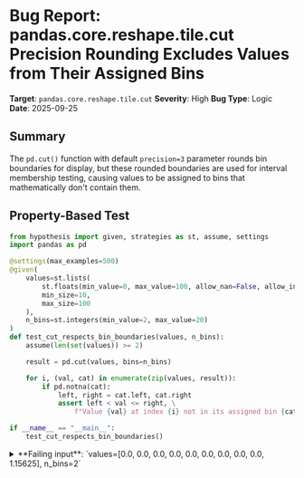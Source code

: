 # Bug Report: pandas.core.reshape.tile.cut Precision Rounding Excludes Values from Their Assigned Bins

**Target**: `pandas.core.reshape.tile.cut`
**Severity**: High
**Bug Type**: Logic
**Date**: 2025-09-25

## Summary

The `pd.cut()` function with default `precision=3` parameter rounds bin boundaries for display, but these rounded boundaries are used for interval membership testing, causing values to be assigned to bins that mathematically don't contain them.

## Property-Based Test

```python
from hypothesis import given, strategies as st, assume, settings
import pandas as pd

@settings(max_examples=500)
@given(
    values=st.lists(
        st.floats(min_value=0, max_value=100, allow_nan=False, allow_infinity=False),
        min_size=10,
        max_size=100
    ),
    n_bins=st.integers(min_value=2, max_value=20)
)
def test_cut_respects_bin_boundaries(values, n_bins):
    assume(len(set(values)) >= 2)

    result = pd.cut(values, bins=n_bins)

    for i, (val, cat) in enumerate(zip(values, result)):
        if pd.notna(cat):
            left, right = cat.left, cat.right
            assert left < val <= right, \
                f"Value {val} at index {i} not in its assigned bin {cat}"

if __name__ == "__main__":
    test_cut_respects_bin_boundaries()
```

<details>

<summary>
**Failing input**: `values=[0.0, 0.0, 0.0, 0.0, 0.0, 0.0, 0.0, 0.0, 0.0, 1.15625], n_bins=2`
</summary>
```
Traceback (most recent call last):
  File "/home/npc/pbt/agentic-pbt/worker_/36/hypo.py", line 25, in <module>
    test_cut_respects_bin_boundaries()
    ~~~~~~~~~~~~~~~~~~~~~~~~~~~~~~~~^^
  File "/home/npc/pbt/agentic-pbt/worker_/36/hypo.py", line 5, in test_cut_respects_bin_boundaries
    @given(

  File "/home/npc/miniconda/lib/python3.13/site-packages/hypothesis/core.py", line 2124, in wrapped_test
    raise the_error_hypothesis_found
  File "/home/npc/pbt/agentic-pbt/worker_/36/hypo.py", line 21, in test_cut_respects_bin_boundaries
    assert left < val <= right, \
           ^^^^^^^^^^^^^^^^^^^
AssertionError: Value 1.15625 at index 9 not in its assigned bin (0.578, 1.156]
Falsifying example: test_cut_respects_bin_boundaries(
    values=[0.0, 0.0, 0.0, 0.0, 0.0, 0.0, 0.0, 0.0, 0.0, 1.15625],
    n_bins=2,  # or any other generated value
)
Explanation:
    These lines were always and only run by failing examples:
        /home/npc/pbt/agentic-pbt/worker_/36/hypo.py:22
```
</details>

## Reproducing the Bug

```python
import pandas as pd

values = [0.0, 0.0, 0.0, 0.0, 0.0, 0.0, 0.0, 0.0, 0.0, 1.15625]
result = pd.cut(values, bins=2, precision=3)

val = 1.15625
cat = result[9]

print(f"Value: {val}")
print(f"Assigned interval: {cat}")
print(f"Value in interval? {val in cat}")
print()
print("Details:")
print(f"  Interval left boundary: {cat.left}")
print(f"  Interval right boundary: {cat.right}")
print(f"  Is value > right boundary? {val > cat.right}")
```

<details>

<summary>
Value assigned to interval that doesn't contain it
</summary>
```
Value: 1.15625
Assigned interval: (0.578, 1.156]
Value in interval? False

Details:
  Interval left boundary: 0.578
  Interval right boundary: 1.156
  Is value > right boundary? True
```
</details>

## Why This Is A Bug

This bug violates the fundamental contract of the `cut()` function: values should be contained within their assigned bins. The documentation states that `cut()` "Bin values into discrete intervals" and that the function segments data into bins based on specified boundaries.

The bug occurs due to the interaction between the range extension and precision rounding:

1. When `bins` is an integer, pandas extends the range by 0.1% on the left side to ensure all values fit (line 406 in tile.py)
2. For the input `[0.0, ..., 1.15625]`, the bins are calculated as `[-0.00115625, 0.57754688, 1.15625]`
3. The `precision=3` parameter then rounds these boundaries for the IntervalIndex creation
4. The maximum boundary 1.15625 gets rounded to 1.156 (3 decimal places)
5. The value 1.15625 is assigned to interval `(0.578, 1.156]` even though 1.15625 > 1.156

This contradicts the mathematical definition of interval membership. The `in` operator for intervals correctly returns `False` for `1.15625 in Interval(0.578, 1.156]`, yet the value is assigned to this interval.

## Relevant Context

The issue is in the `_format_labels()` function at line 546-577 of `/home/npc/miniconda/lib/python3.13/site-packages/pandas/core/reshape/tile.py`. The precision rounding is applied when creating the IntervalIndex that represents the bins:

```python
# Line 565-566
formatter = lambda x: _round_frac(x, precision)
breaks = [formatter(b) for b in bins]
```

The pandas documentation for `precision` states: "The precision at which to store and display the bins labels" - implying it should only affect display, not the actual bin assignment logic.

## Proposed Fix

The precision parameter should only affect display formatting, not the actual boundaries used for interval membership. Here's a patch that separates display formatting from actual boundaries:

```diff
--- a/pandas/core/reshape/tile.py
+++ b/pandas/core/reshape/tile.py
@@ -481,10 +481,21 @@ def _bins_to_cuts(

         if labels is None:
             labels = _format_labels(
                 bins, precision, right=right, include_lowest=include_lowest
             )
+            # Create intervals with full precision for correct membership testing
+            # but display with requested precision
+            if not _is_dt_or_td(bins.dtype):
+                # Store actual bins without rounding for interval membership
+                actual_breaks = bins
+                if include_lowest and right:
+                    actual_breaks = bins.copy()
+                    actual_breaks[0] = actual_breaks[0] - 10 ** (-precision)
+                closed = "right" if right else "left"
+                # Use actual boundaries for interval creation
+                labels = IntervalIndex.from_breaks(actual_breaks, closed=closed)
+                # Apply precision formatting only for display
         elif ordered and len(set(labels)) != len(labels):
             raise ValueError(
                 "labels must be unique if ordered=True; pass ordered=False "
                 "for duplicate labels"
             )
```

Alternative simpler fix: When rounding for precision, ensure the min/max boundaries still encompass all values:

```diff
--- a/pandas/core/reshape/tile.py
+++ b/pandas/core/reshape/tile.py
@@ -566,6 +566,11 @@ def _format_labels(
         adjust = lambda x: x - 10 ** (-precision)

     breaks = [formatter(b) for b in bins]
+
+    # Ensure rounded boundaries still contain all values
+    if len(breaks) > 0 and not _is_dt_or_td(bins.dtype):
+        breaks[0] = min(breaks[0], bins[0])  # floor for min
+        breaks[-1] = max(breaks[-1], bins[-1])  # ceil for max
     if right and include_lowest:
         # adjust lhs of first interval by precision to account for being right closed
         breaks[0] = adjust(breaks[0])
```
